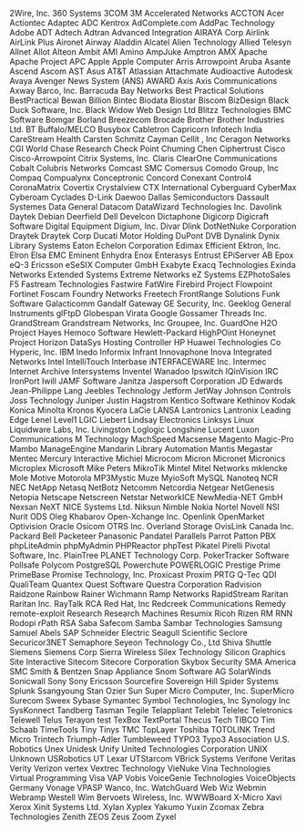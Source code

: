 2Wire, Inc.	360 Systems	3COM
3M	Accelerated Networks	ACCTON
Acer	Actiontec	Adaptec
ADC Kentrox	AdComplete.com	AddPac Technology
Adobe	ADT	Adtech
Adtran	Advanced Integration	AIRAYA Corp
Airlink	AirLink Plus	Aironet
Airway	Aladdin	Alcatel
Alien Technology	Allied Telesyn	Allnet
Allot	Alteon	Ambit
AMI	Amino	AmpJuke
Amptron	AMX	Apache
Apache Project	APC	Apple
Apple Computer	Arris	Arrowpoint
Aruba	Asante	Ascend
Ascom	AST	Asus
AT&T	Atlassian	Attachmate
Audioactive	Autodesk	Avaya
Avenger News System (ANS)	AWARD	Axis
Axis Communications	Axway	Barco, Inc.
Barracuda	Bay Networks	Best Practical Solutions
BestPractical	Bewan	Billion
Bintec	Biodata	Biostar
Biscom	BizDesign	Black Duck Software, Inc.
Black Widow Web Design Ltd	Blitzz Technologies	BMC Software
Bomgar	Borland	Breezecom
Brocade	Brother	Brother Industries Ltd.
BT	Buffalo/MELCO	Busybox
Cabletron	Capricorn Infotech India	CareStream Health
Carsten Schmitz	Cayman	Cellit	, Inc
Ceragon Networks	CGI World	Chase Research
Check Point	Chuming Chen	Ciphertrust
Cisco	Cisco-Arrowpoint	Citrix Systems, Inc.
Claris	ClearOne Communications	Cobalt
Colubris Networks	Comcast SMC	Comersus
Comodo Group, Inc	Compaq	Compualynx
Conceptronic	Concord	Conexant
Control4	CoronaMatrix	Covertix
Crystalview	CTX International	Cyberguard
CyberMax	Cyberoam	Cyclades
D-Link	Daewoo	Dallas Semiconductors
Dassault Systemes	Data General	Datacom
DataWizard Technologies Inc.	Davolink	Daytek
Debian	Deerfield	Dell
Develcon	Dictaphone	Digicorp
Digicraft Software	Digital Equipment	Digium, Inc.
Divar	Dlink	DotNetNuke Corporation
Draytek	Draytek Corp	Ducati Motor Holding
DuPont	DVB	Dynalink
Dynix Library Systems	Eaton	Echelon Corporation
Edimax	Efficient	Ektron, Inc.
Elron	Elsa	EMC
Eminent	Enhydra	Enox
Enterasys	Entrust	EPiServer AB
Epox	eQ-3	Ericsson
eSeSIX Computer GmbH	Exabyte	Exacq Technologies
Exinda Networks	Extended Systems	Extreme Networks
eZ Systems	EZPhotoSales	F5
Fastream Technologies	Fastwire	FatWire
Firebird Project	Flowpoint	Fortinet
Foscam	Foundry Networks	Freetech
FrontRange Solutions	Funk Software	Galacticomm
Gandalf	Gateway	GE Security, Inc.
Geeklog	General Instruments	glFtpD
Globespan Virata	Google	Gossamer Threads Inc.
GrandStream	Grandstream Networks, Inc	Groupee, Inc.
GuardOne	H2O Project	Hayes
Hemoco Software	Hewlett-Packard	HighPOint
Honeynet Project	Horizon DataSys	Hosting Controller
HP	Huawei Technologies Co	Hyperic, Inc.
IBM	Inedo	Informix
Infrant	Innovaphone	Inova
Integrated Networks	Intel	IntelliTouch
Interbase	iNTERFACEWARE Inc.	Intermec
Internet Archive	Intersystems	Inventel Wanadoo
Ipswitch	IQinVision	IRC
IronPort	Iwill	JAMF Software
Janitza	Jaspersoft Corporation	JD Edwards
Jean-Philippe Lang	Jeebles Technology	Jetform
JetWay	Johnson Controls	Joss Technology
Juniper	Justin Hagstrom	Kentico Software
Kethinov	Kodak	Konica Minolta
Kronos	Kyocera	LaCie
LANSA	Lantronics	Lantronix
Leading Edge	Lenel	Level1
LGIC	Liebert	Lindsay Electronics
Linksys	Linux	Liquidware Labs, Inc.
Livingston	Loglogic	Longshine
Lucent	Luxon Communications	M Technology
MachSpeed	Macsense	Magento
Magic-Pro	Mambo	ManageEngine
Mandarin Library Automation	Mantis	Megastar
Mentec	Mercury Interactive	Michiel
Microcom	Micron	Micronet
Micronics	Microplex	Microsoft
Mike Peters	MikroTik	Mintel
Mitel Networks	mklencke	Mole
Motive	Motorola	MP3Mystic
Muze	MyioSoft	MySQL
Nanoteq	NCR	NEC
NetApp	Netasq	NetBotz
Netcomm	Netcordia	Netgear
NetGenesis	Netopia	Netscape
Netscreen	Netstar	NetworkICE
NewMedia-NET GmbH	Nexsan	NeXT
NICE Systems Ltd.	Niksun	Nimble
Nokia	Nortel	Novell
NSI	Nurit	ODS
Oleg Khabarov	Open-Xchange Inc.	Openlink
OpenMarket	Optivision	Oracle
Osicom	OTRS Inc.	Overland Storage
OvisLink Canada Inc.	Packard Bell	Packeteer
Panasonic	Pandatel	Parallels
Parrot	Patton	PBX
phpLiteAdmin	phpMyAdmin	PHPReactor
phpTest	Pikatel	Pirelli
Pivotal Software, Inc.	PlainTree	PLANET Technology Corp.
PokerTracker Software	Pollsafe	Polycom
PostgreSQL	Powerchute	POWERLOGIC
Prestige	Prime	PrimeBase
Promise Technology, Inc.	Proxicast	Proxim
PRTG	Q-Tec	QDI
QualiTeam	Quantex	Quest Software
Questra Corporation	Radvision	Raidzone
Rainbow	Rainer Wichmann	Ramp Networks
RapidStream	Raritan	Raritan Inc.
RayTalk	RCA	Red Hat, Inc
Redcreek Communications	Remedy	remote-exploit
Research	Research Machines	Resumix
Ricoh	Rizen	RM
RNN	Rodopi	rPath
RSA	Saba	Safecom
Samba	Sambar Technologies	Samsung
Samuel Abels	SAP	Schneider Electric
Seagull Scientific	Seclore	Securicor3NET
Semaphore	Seyeon Technology Co., Ltd	Shiva
Shuttle	Siemens	Siemens Corp
Sierra Wireless	Silex Technology	Silicon Graphics
Site Interactive	Sitecom	Sitecore Corporation
Skybox Security	SMA America	SMC
Smith & Bentzen	Snap Appliance	Snom
Software AG	SolarWinds	Sonicwall
Sony	Sony Ericsson	Sourcefire
Sovereign Hill	Spider Systems	Splunk
Ssangyoung	Stan Ozier	Sun
Super Micro Computer, Inc.	SuperMicro	Surecom
Sweex	Sybase	Symantec
Symbol Technologies, Inc	Synology Inc	SysKonnect
Tandberg	Tasman	Tegile
Telappliant	Telebit	Telelec
Teletronics	Telewell	Telus
Terayon	test	TexBox
TextPortal	Thecus Tech	TIBCO
Tim Schaab	TimeTools	Tiny
Tinys	TMC	TopLayer
Toshiba	TOTOLINK	Trend Micro
Trintech	Triumph-Adler	Tumbleweed
TYPO3	Typo3 Association	U.S. Robotics
Unex	Unidesk	Unify
United Technologies Corporation	UNIX	Unknown
USRobotics	UT Lexar	UTStarcom
VBrick Systems	Verifone	Veritas
Verity	Verizon	vertex
Vextrec Technology	VieNuke	Vina Technologies
Virtual Programming	Visa VAP	Vobis
VoiceGenie Technologies	VoiceObjects Germany	Vonage
VPASP	Wanco, Inc.	WatchGuard
Web Wiz	Webmin	Webramp
Westell	Wim Bervoets	Wireless, Inc.
WWWBoard	X-Micro	Xavi
Xerox	Xinit Systems Ltd.	Xylan
Xyplex	Yakumo	Yuxin
Zcomax	Zebra Technologies	Zenith
ZEOS	Zeus	Zoom
Zyxel
